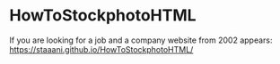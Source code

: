 # HowToStockphotoHTML
If you are looking for a job and a company website from 2002 appears:
https://staaani.github.io/HowToStockphotoHTML/
